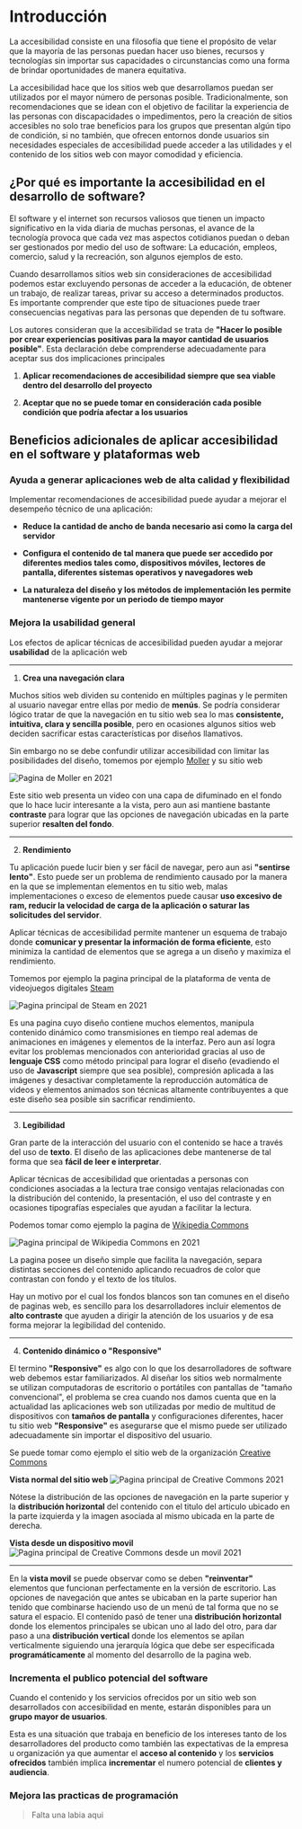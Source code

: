 # Introducción
La accesibilidad consiste en una filosofía que tiene el propósito de velar que la mayoría de las personas puedan hacer uso bienes, recursos y tecnologías sin importar sus capacidades o circunstancias como una forma de brindar oportunidades de manera equitativa. 

La accesibilidad hace que los sitios web que desarrollamos puedan ser utilizados por el mayor número de personas posible. Tradicionalmente, son recomendaciones que se idean con el objetivo de facilitar la experiencia de las personas con discapacidades o impedimentos, pero la creación de sitios accesibles no solo trae beneficios para los grupos que presentan algún tipo de condición, si no también, que ofrecen entornos donde usuarios sin necesidades especiales de accesibilidad puede acceder a las utilidades y el contenido de los sitios web con mayor comodidad y eficiencia.

## ¿Por qué es importante la accesibilidad en el desarrollo de software? 
El software y el internet son recursos valiosos que tienen un impacto significativo en la vida diaria de muchas personas, el avance de la tecnología provoca que cada vez mas aspectos cotidianos puedan o deban ser gestionados por medio del uso de software: La educación, empleos, comercio, salud y la recreación, son algunos ejemplos de esto.

Cuando desarrollamos sitios web sin consideraciones de accesibilidad podemos estar excluyendo personas de acceder a la educación, de obtener un trabajo, de realizar tareas, privar su acceso a determinados productos. Es importante comprender que este tipo de situaciones puede traer consecuencias negativas para las personas que dependen de tu software.

Los autores consideran que la accesibilidad se trata de **"Hacer lo posible por crear experiencias positivas para la mayor cantidad de usuarios posible"**. Esta declaración debe comprenderse adecuadamente para aceptar sus dos implicaciones principales

1. **Aplicar recomendaciones de accesibilidad siempre que sea viable dentro del desarrollo del proyecto**

2. **Aceptar que no se puede tomar en consideración cada posible condición que podría afectar a los usuarios**


## Beneficios adicionales de aplicar accesibilidad en el software y plataformas web

### Ayuda a generar aplicaciones web de alta calidad y flexibilidad 

Implementar recomendaciones de accesibilidad puede ayudar a mejorar el desempeño técnico de una aplicación:

* **Reduce la cantidad de ancho de banda necesario asi como la carga del servidor**

* **Configura el contenido de tal manera que puede ser accedido por diferentes medios tales como, dispositivos móviles, lectores de pantalla, diferentes sistemas operativos y navegadores web**

* **La naturaleza del diseño y los métodos de implementación les permite mantenerse vigente por un periodo de tiempo mayor**


### Mejora la usabilidad general

Los efectos de aplicar técnicas de accesibilidad pueden ayudar a mejorar **usabilidad** de la aplicación web
***
1. **Crea una navegación clara**

Muchos sitios web dividen su contenido en múltiples paginas y le permiten al usuario navegar entre ellas por medio de **menús**. Se podría considerar lógico tratar de que la navegación en tu sitio web sea lo mas **consistente, intuitiva, clara y sencilla posible**, pero en ocasiones algunos sitios web deciden sacrificar estas características por diseños llamativos.

Sin embargo no se debe confundir utilizar accesibilidad con limitar las posibilidades del diseño, tomemos por ejemplo [Moller](https://moller.no/en/) y su sitio web

![Pagina de Moller en 2021](/usabilidad_1.png "Imagen de la pagina de moller, ejemplo de uso de contraste para mantener la navegación clara")

Este sitio web presenta un video con una capa de difuminado en el fondo que lo hace lucir interesante a la vista, pero aun asi mantiene bastante **contraste** para lograr que las opciones de navegación ubicadas en la parte superior **resalten del fondo**. 
***
2. **Rendimiento**

Tu aplicación puede lucir bien y ser fácil de navegar, pero aun asi **"sentirse lento"**. Esto puede ser un problema de rendimiento causado por la manera en la que se implementan elementos en tu sitio web, malas implementaciones o exceso de elementos puede causar **uso excesivo de ram, reducir la velocidad de carga de la aplicación o saturar las solicitudes del servidor**.

Aplicar técnicas de accesibilidad permite mantener un esquema de trabajo donde **comunicar y presentar la información de forma eficiente**, esto minimiza la cantidad de elementos que se agrega a un diseño y maximiza el rendimiento.

Tomemos por ejemplo la pagina principal de la plataforma de venta de videojuegos digitales [Steam](https://store.steampowered.com/)

![Pagina principal de Steam en 2021](/usabilidad_2.png)

Es una pagina cuyo diseño contiene muchos elementos, manipula contenido dinámico como transmisiones en tiempo real ademas de animaciones en imágenes y elementos de la interfaz. Pero aun así logra evitar los problemas mencionados con anterioridad gracias al uso de **lenguaje CSS** como método principal para lograr el diseño (evadiendo el uso de **Javascript** siempre que sea posible), compresión aplicada a las imágenes y desactivar completamente la reproducción automática de videos y elementos animados son técnicas altamente contribuyentes a que este diseño sea posible sin sacrificar rendimiento.
***
3. **Legibilidad**

Gran parte de la interacción del usuario con el contenido se hace a través del uso de **texto**. El diseño de las aplicaciones debe mantenerse de tal forma que sea **fácil de leer e interpretar**.

Aplicar técnicas de accesibilidad que orientadas a personas con condiciones asociadas a la lectura trae consigo ventajas relacionadas con la distribución del contenido, la presentación, el uso del contraste y en ocasiones tipografías especiales que ayudan a facilitar la lectura.

Podemos tomar como ejemplo la pagina de [Wikipedia Commons](https://commons.wikimedia.org/wiki/Main_Page)

![Pagina principal de Wikipedia Commons en 2021](/usabilidad_3.png)

La pagina posee un diseño simple que facilita la navegación, separa distintas secciones del contenido aplicando recuadros de color que contrastan con fondo y el texto de los títulos.

Hay un motivo por el cual los fondos blancos son tan comunes en el diseño de paginas web, es sencillo para los desarrolladores incluir elementos de **alto contraste** que ayuden a dirigir la atención de los usuarios y de esa forma mejorar la legibilidad del contenido.

***
4. **Contenido dinámico o "Responsive"**

El termino **"Responsive"** es algo con lo que los desarrolladores de software web debemos estar familiarizados. Al diseñar los sitios web normalmente se utilizan computadoras de escritorio o portátiles con pantallas de "tamaño convencional", el problema se crea cuando nos damos cuenta que en la actualidad las aplicaciones web son utilizadas por medio de multitud de dispositivos con **tamaños de pantalla** y configuraciones diferentes, hacer tu sitio web **"Responsive"** es asegurarse que el mismo puede ser utilizado adecuadamente sin importar el dispositivo del usuario.

Se puede tomar como ejemplo el sitio web de la organización [Creative Commons](https://creativecommons.org/)

**Vista normal del sitio web**
![Pagina principal de Creative Commons 2021](/usabilidad_4.png "Pagina Creative Commons, Vista Normal")

Nótese la distribución de las opciones de navegación en la parte superior y la **distribución horizontal** del contenido con el titulo del articulo ubicado en la parte izquierda y la imagen asociada al mismo ubicada en la parte de derecha.

**Vista desde un dispositivo movil**
![Pagina principal de Creative Commons desde un movil 2021](/usabilidad_5.png "Pagina Creative Commons, Vista Movil")

***
En la **vista movil** se puede observar como se deben **"reinventar"** elementos que funcionan perfectamente en la versión de escritorio. Las opciones de navegación que antes se ubicaban en la parte superior han tenido que combinarse haciendo uso de un menú de tal forma que no se satura el espacio. El contenido pasó de tener una **distribución horizontal** donde los elementos principales se ubican uno al lado del otro, para dar paso a una **distribución vertical** donde los elementos se apilan verticalmente siguiendo una jerarquía lógica que debe ser especificada **programáticamente** al momento del desarrollo de la pagina web.

### Incrementa el publico potencial del software

Cuando el contenido y los servicios ofrecidos por un sitio web son desarrollados con accesibilidad en mente, estarán disponibles para un **grupo mayor de usuarios**. 

Esta es una situación que trabaja en beneficio de los intereses tanto de los desarrolladores del producto como también las expectativas de la empresa u organización ya que aumentar el **acceso al contenido** y los **servicios ofrecidos** también implica **incrementar** el numero potencial de **clientes y audiencia**.

### Mejora las practicas de programación

>Falta una labia aqui 